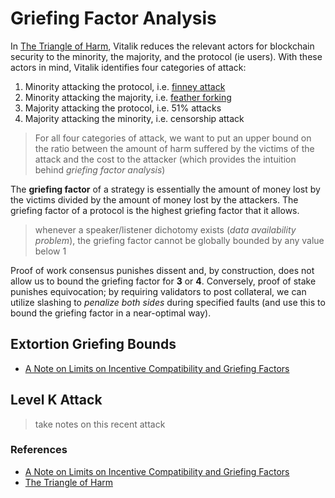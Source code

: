 # Griefing Factor Analysis

In [The Triangle of Harm](https://vitalik.ca/general/2017/07/16/triangle_of_harm.html), Vitalik reduces the relevant actors for blockchain security to the minority, the majority, and the protocol (ie users). With these actors in mind, Vitalik identifies four categories of attack:
1. Minority attacking the protocol, i.e. [finney attack](https://bitcoin.stackexchange.com/questions/4942/what-is-a-finney-attack)
2. Minority attacking the majority, i.e. [feather forking](https://bitcointalk.org/index.php?topic=312668.0)
3. Majority attacking the protocol, i.e. 51% attacks
4. Majority attacking the minority, i.e. censorship attack

> For all four categories of attack, we want to put an upper bound on the ratio between the amount of harm suffered by the victims of the attack and the cost to the attacker (which provides the intuition behind *griefing factor analysis*)

The **griefing factor** of a strategy is essentially the amount of money lost by the victims divided by the amount of money lost by the attackers. The griefing factor of a protocol is the highest griefing factor that it allows.

> whenever a speaker/listener dichotomy exists (*data availability problem*), the griefing factor cannot be globally bounded by any value below 1

Proof of work consensus punishes dissent and, by construction, does not allow us to bound the griefing factor for **3** or **4**. Conversely, proof of stake punishes equivocation; by requiring validators to post collateral, we can utilize slashing to *penalize both sides* during specified faults (and use this to bound the griefing factor in a near-optimal way).

## Extortion Griefing Bounds

* [A Note on Limits on Incentive Compatibility and Griefing Factors](https://vitalik.ca/files/extortion_griefing_bounds.pdf)

## Level K Attack
> take notes on this recent attack

### References
* [A Note on Limits on Incentive Compatibility and Griefing Factors](https://vitalik.ca/files/extortion_griefing_bounds.pdf)
* [The Triangle of Harm](https://vitalik.ca/general/2017/07/16/triangle_of_harm.html)